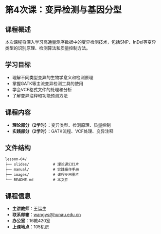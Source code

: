 # 第4次课：变异检测与基因分型

## 课程概述
本次课程将深入学习高通量测序数据中的变异检测技术，包括SNP、InDel等变异类型的识别原理、检测算法和质量控制方法。

## 学习目标
- 理解不同类型变异的生物学意义和检测原理
- 掌握GATK等主流变异检测工具的使用
- 学会VCF格式文件的处理和分析
- 了解变异注释和功能预测方法

## 课程内容
- **理论部分（2学时）**：变异类型、检测原理、质量控制
- **实践部分（2学时）**：GATK流程、VCF处理、变异注释

## 文件结构
```
lesson-04/
├── slides/           # 理论课幻灯片
├── manual/           # 实践操作手册
├── images/           # 课程专用图片
└── README.md         # 本文件
```

## 课程信息
- **主讲教师**：王运生
- **联系邮箱**：wangys@hunau.edu.cn
- **办公室**：16教420室
- **上课地点**：105机房